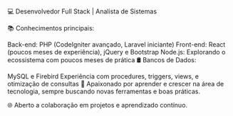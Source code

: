 💻 Desenvolvedor Full Stack | Analista de Sistemas

📚 Conhecimentos principais:

Back-end: PHP (CodeIgniter avançado, Laravel iniciante)
Front-end: React (poucos meses de experiência), jQuery e Bootstrap
Node.js: Explorando o ecossistema com poucos meses de prática
🛢 Bancos de Dados:

MySQL e Firebird
Experiência com procedures, triggers, views, e otimização de consultas
🚀 Apaixonado por aprender e crescer na área de tecnologia, sempre buscando novas ferramentas e boas práticas.

🌐 Aberto a colaboração em projetos e aprendizado contínuo.
